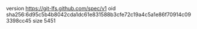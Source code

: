 version https://git-lfs.github.com/spec/v1
oid sha256:6d95c5b4b8042cda1dc61e831588b3cfe72c19a4c5a1e86f70914c093398cc45
size 5451

